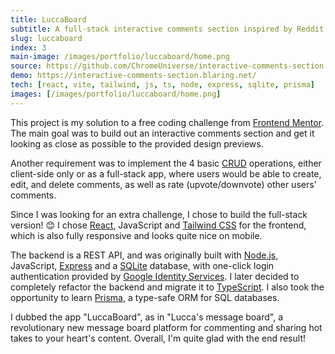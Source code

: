 ```yaml
---
title: LuccaBoard
subtitle: A full-stack interactive comments section inspired by Reddit
slug: luccaboard
index: 3
main-image: /images/portfolio/luccaboard/home.png
source: https://github.com/ChromeUniverse/interactive-comments-section
demo: https://interactive-comments-section.blaring.net/
tech: [react, vite, tailwind, js, ts, node, express, sqlite, prisma]
images: [/images/portfolio/luccaboard/home.png]
---
```


This project is my solution to a free coding challenge from [Frontend Mentor](https://www.frontendmentor.io/challenges/interactive-comments-section-iG1RugEG9). The main goal was to build out an interactive comments section and get it looking as close as possible to the provided design previews. 

Another requirement was to implement the 4 basic [CRUD](https://en.wikipedia.org/wiki/Create,_read,_update_and_delete) operations, either client-side only or as a full-stack app, where users would be able to create, edit, and delete comments, as well as rate (upvote/downvote) other users' comments. 

Since I was looking for an extra challenge, I chose to build the full-stack version! 😊 I chose [React](https://reactjs.org/), JavaScript and [Tailwind CSS](https://tailwindcss.com/) for the frontend, which is also fully responsive and looks quite nice on mobile.

The backend is a REST API, and was originally built with [Node.js](https://nodejs.org/), JavaScript, [Express](https://expressjs.com/) and a [SQLite](https://www.sqlite.org/) database, with one-click login authentication provided by [Google Identity Services](https://developers.google.com/identity). I later decided to completely refactor the backend and migrate it to [TypeScript](https://www.typescriptlang.org/). I also took the opportunity to learn [Prisma](https://www.prisma.io/), a type-safe ORM for SQL databases. 

I dubbed the app "LuccaBoard", as in "Lucca's message board", a revolutionary new message board platform for commenting and sharing hot takes to your heart's content. Overall, I'm quite glad with the end result! 
